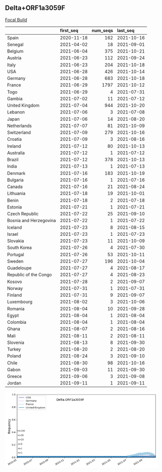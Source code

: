

## Delta+ORF1a3059F
[Focal Build](https://nextstrain.org/groups/neherlab/ncov/Delta.ORF1a3059F?c=gt-ORF1a_3059)

|                        | first_seq   |   num_seqs | last_seq   |
|:-----------------------|:------------|-----------:|:-----------|
| Spain                  | 2020-11-18  |        162 | 2021-10-16 |
| Senegal                | 2021-04-02  |         18 | 2021-09-01 |
| Belgium                | 2021-06-04  |        375 | 2021-10-21 |
| Austria                | 2021-06-23  |        112 | 2021-09-24 |
| Italy                  | 2021-06-23  |        204 | 2021-10-18 |
| USA                    | 2021-06-28  |        426 | 2021-10-14 |
| Germany                | 2021-06-28  |        683 | 2021-10-18 |
| France                 | 2021-06-29  |       1797 | 2021-10-12 |
| Togo                   | 2021-06-29  |          4 | 2021-07-31 |
| Gambia                 | 2021-07-02  |         11 | 2021-07-12 |
| United Kingdom         | 2021-07-04  |        944 | 2021-10-20 |
| Lebanon                | 2021-07-06  |          3 | 2021-07-08 |
| Japan                  | 2021-07-06  |         14 | 2021-08-20 |
| Netherlands            | 2021-07-07  |         81 | 2021-10-09 |
| Switzerland            | 2021-07-09  |        279 | 2021-10-16 |
| Croatia                | 2021-07-09  |          3 | 2021-08-16 |
| Ireland                | 2021-07-12  |         80 | 2021-10-13 |
| Australia              | 2021-07-12  |          1 | 2021-07-12 |
| Brazil                 | 2021-07-12  |        378 | 2021-10-13 |
| India                  | 2021-07-13  |          1 | 2021-07-13 |
| Denmark                | 2021-07-16  |        183 | 2021-10-19 |
| Bulgaria               | 2021-07-16  |          1 | 2021-07-16 |
| Canada                 | 2021-07-16  |         21 | 2021-08-24 |
| Lithuania              | 2021-07-18  |         19 | 2021-10-01 |
| Benin                  | 2021-07-18  |          2 | 2021-07-18 |
| Estonia                | 2021-07-21  |          1 | 2021-07-21 |
| Czech Republic         | 2021-07-22  |         25 | 2021-09-10 |
| Bosnia and Herzegovina | 2021-07-22  |          1 | 2021-07-22 |
| Iceland                | 2021-07-23  |          8 | 2021-08-15 |
| Israel                 | 2021-07-23  |          1 | 2021-07-23 |
| Slovakia               | 2021-07-23  |         11 | 2021-10-09 |
| South Korea            | 2021-07-26  |          4 | 2021-07-30 |
| Portugal               | 2021-07-26  |         53 | 2021-10-11 |
| Sweden                 | 2021-07-27  |        196 | 2021-10-04 |
| Guadeloupe             | 2021-07-27  |          4 | 2021-08-17 |
| Republic of the Congo  | 2021-07-27  |          4 | 2021-08-23 |
| Kosovo                 | 2021-07-28  |          2 | 2021-09-07 |
| Norway                 | 2021-07-31  |          1 | 2021-07-31 |
| Finland                | 2021-07-31  |          9 | 2021-09-07 |
| Luxembourg             | 2021-08-02  |          3 | 2021-10-06 |
| Romania                | 2021-08-04  |         10 | 2021-09-28 |
| Egypt                  | 2021-08-04  |          1 | 2021-08-04 |
| Colombia               | 2021-08-04  |          1 | 2021-08-04 |
| Ghana                  | 2021-08-07  |          2 | 2021-08-16 |
| Mali                   | 2021-08-11  |          2 | 2021-08-11 |
| Slovenia               | 2021-08-13  |          8 | 2021-09-30 |
| Turkey                 | 2021-08-20  |          2 | 2021-08-20 |
| Poland                 | 2021-08-24  |          3 | 2021-09-10 |
| Chile                  | 2021-08-30  |         98 | 2021-10-16 |
| Gabon                  | 2021-09-03  |         11 | 2021-09-30 |
| Greece                 | 2021-09-06  |          3 | 2021-09-08 |
| Jordan                 | 2021-09-11  |          1 | 2021-09-11 |

![Overall trends Delta.ORF1a3059F](/overall_trends_figures/overall_trends_Delta.ORF1a3059F.png)
